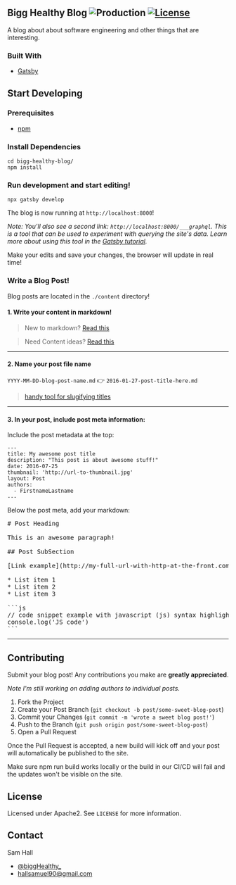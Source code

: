 
## Bigg Healthy Blog ![Production](https://github.com/hallsamuel90/bigg-healthy-blog/workflows/Production/badge.svg) [![License](https://img.shields.io/badge/License-Apache%202.0-blue.svg)](https://opensource.org/licenses/Apache-2.0)
A blog about about software engineering and other things that are interesting.

### Built With
* [Gatsby](https://www.gatsbyjs.com/)

## Start Developing
### Prerequisites
* [npm](https://www.npmjs.com/get-npm)

### Install Dependencies

```shell
cd bigg-healthy-blog/
npm install
```

### Run development and start editing!

```shell
npx gatsby develop
```

The blog is now running at `http://localhost:8000`!

_Note: You'll also see a second link: _`http://localhost:8000/___graphql`_. This is a tool that can be used to experiment with querying the site's data. Learn more about using this   tool in the [Gatsby tutorial](https://www.gatsbyjs.com/tutorial/part-five/#introducing-graphiql)._

Make your edits and save your changes, the browser will update in real time!

### Write a Blog Post!

Blog posts are located in the `./content` directory!

#### 1. Write your content in markdown!

> New to markdown? [Read this](https://guides.github.com/features/mastering-markdown/)

> Need Content ideas? [Read this](./writers-guide.md)

---

#### 2. Name your post file name

`YYYY-MM-DD-blog-post-name.md` :point_right: `2016-01-27-post-title-here.md`

> [handy tool for slugifying titles](https://blog.tersmitten.nl/slugify/)

---

#### 3. In your post, include post meta information:

Include the post metadata at the top:

```
---
title: My awesome post title
description: "This post is about awesome stuff!"
date: 2016-07-25
thumbnail: 'http://url-to-thumbnail.jpg'
layout: Post
authors:
  - FirstnameLastname
---
```

Below the post meta, add your markdown:

<pre>
# Post Heading

This is an awesome paragraph!

## Post SubSection

[Link example](http://my-full-url-with-http-at-the-front.com)

* List item 1
* List item 2
* List item 3

```js
// code snippet example with javascript (js) syntax highlighting
console.log('JS code')
```
</pre>

---
    
## Contributing

Submit your blog post! Any contributions you make are **greatly appreciated**.

*Note I'm still working on adding authors to individual posts.*

1. Fork the Project
2. Create your Post Branch (`git checkout -b post/some-sweet-blog-post`)
3. Commit your Changes (`git commit -m 'wrote a sweet blog post!'`)
4. Push to the Branch (`git push origin post/some-sweet-blog-post`)
5. Open a Pull Request

Once the Pull Request is accepted, a new build will kick off and your post will automatically be published to the site.

Make sure npm run build works locally or the build in our CI/CD will fail and the updates won't be visible on the site.

## License

Licensed under Apache2. See `LICENSE` for more information.

## Contact
Sam Hall 
* [@biggHealthy_](https://twitter.com/biggHealthy_) 
* hallsamuel90@gmail.com



